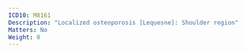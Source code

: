```yaml
---
ICD10: M8161
Description: "Localized osteoporosis [Lequesne]: Shoulder region"
Matters: No
Weight: 0
---
```

